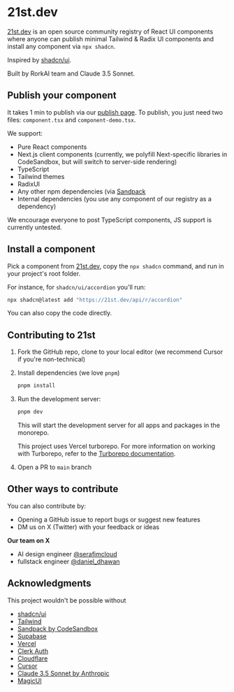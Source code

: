 # 21st.dev
[21st.dev](https://21st.dev) is an open source community registry of React UI components where anyone can publish minimal Tailwind & Radix UI components and install any component via `npx shadcn`.

Inspired by [shadcn/ui](https://ui.shadcn.com/).

Built by RorkAI team and Claude 3.5 Sonnet.

## Publish your component
It takes 1 min to publish via our [publish page](https://21st.dev). To publish, you just need two files: `component.tsx` and `component-demo.tsx`.

We support:
- Pure React components 
- Next.js client components (currently, we polyfill Next-specific libraries in CodeSandbox, but will switch to server-side rendering)
- TypeScript
- Tailwind themes
- RadixUI
- Any other npm dependencies (via [Sandpack](https://sandpack.codesandbox.io/)
- Internal dependencies (you use any component of our registry as a dependency)

We encourage everyone to post TypeScript components, JS support is currently untested.

## Install a component
Pick a component from [21st.dev](https://21st.dev), copy the `npx shadcn` command, and run in your project's root folder.

For instance, for `shadcn/ui/accordion` you'll run:
```bash
npx shadcn@latest add "https://21st.dev/api/r/accordion"
```

You can also copy the code directly.

## Contributing to 21st

1. Fork the GitHub repo, clone to your local editor (we recommend Cursor if you're non-technical)

2. Install dependencies (we love `pnpm`)

   ```bash
   pnpm install
   ```

3. Run the development server:

    ```bash
    pnpm dev
    ```

    This will start the development server for all apps and packages in the monorepo.

    This project uses Vercel turborepo. For more information on working with Turborepo, refer to the [Turborepo documentation](https://turbo.build/repo/docs).

4. Open a PR to `main` branch

## Other ways to contribute

You can also contribute by:

- Opening a GitHub issue to report bugs or suggest new features
- DM us on X (Twitter) with your feedback or ideas

**Our team on X**
- AI design engineer [@serafimcloud](https://x.com/serafimcloud)
- fullstack engineer [@daniel_dhawan](https://x.com/daniel_dhawan)

## Acknowledgments
This project wouldn't be possible without

- [shadcn/ui](https://ui.shadcn.com/)
- [Tailwind](https://tailwindui.com/)
- [Sandpack by CodeSandbox](https://sandpack.codesandbox.io/)
- [Supabase](https://supabase.com)
- [Vercel](https://vercel.com)
- [Clerk Auth](https://clerk.com)
- [Cloudflare](https://cloudlfare.com)
- [Cursor](https://cursor.com)
- [Claude 3.5 Sonnet by Anthropic](https://anthropic.com/)
- [MagicUI](https://magicui.com)